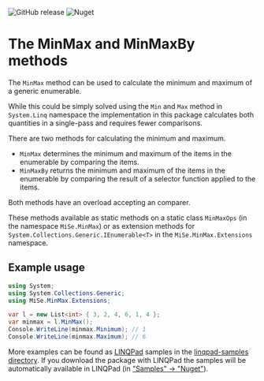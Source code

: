 ![GitHub release](https://img.shields.io/github/release/MSeifert04/MinMax) ![Nuget](https://img.shields.io/nuget/v/MiSe.MinMax)

# The MinMax and MinMaxBy methods

The `MinMax` method can be used to calculate the minimum and maximum of a generic enumerable.

While this could be simply solved using the `Min` and `Max` method in `System.Linq` namespace
the implementation in this package calculates both quantities in a single-pass and requires fewer
comparisons.

There are two methods for calculating the minimum and maximum.

- `MinMax` determines the minimum and maximum of the items in the enumerable by comparing the items.
- `MinMaxBy` returns the minimum and maximum of the items in the enumerable by comparing the result
  of a selector function applied to the items.

Both methods have an overload accepting an comparer.

These methods available as static methods on a static class `MinMaxOps` (in the namespace
`MiSe.MinMax`) or as extension methods for `System.Collections.Generic.IEnumerable<T>` in the
`MiSe.MinMax.Extensions` namespace.

## Example usage

```csharp
using System;
using System.Collections.Generic;
using MiSe.MinMax.Extensions;

var l = new List<int> { 3, 2, 4, 6, 1, 4 };
var minmax = l.MinMax();
Console.WriteLine(minmax.Minimum); // 1
Console.WriteLine(minmax.Maximum); // 6
```

More examples can be found as [LINQPad](https://www.linqpad.net/) samples in the
[linqpad-samples directory](https://github.com/MSeifert04/MinMax/tree/master/linqpad-samples). If
you download the package with LINQPad the samples will be automatically available in LINQPad (in
["Samples" -> "Nuget"](https://www.linqpad.net/nugetsamples.aspx)).
